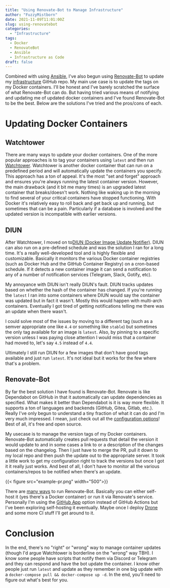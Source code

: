 ```yaml
---
title: "Using Renovate-Bot to Manage Infrastructure"
author: "FuzzyMistborn"
date: 2021-11-09T11:01:00Z
slug: using-renovatebot
categories:
  - "Infrastructure"
tags:
  - Docker
  - RenovateBot
  - Ansible
  - Infrastructure as Code
draft: false
---
```


Combined with using [Ansible](https://blog.fuzzymistborn.com/ansible-intro-basics), I've also begun using [Renovate-Bot](https://github.com/renovatebot/renovate/) to update my [infrastructure](https://github.com/FuzzyMistborn/infra) GitHub repo.  My main use case is to update the tags on my Docker containers.  I'll be honest and I've barely scratched the surface of what Renovate-Bot can do.  But having tried various means of notifying and updating me of updated docker containers and I've found Renovate-Bot to be the best.  Below are the solutions I've tried and the pros/cons of each.

# Updating Docker Containers

## Watchtower
There are many ways to update your docker containers.  One of the more popular approaches is to tag your containers using `latest` and then run [Watchtower](https://github.com/containrrr/watchtower).  Watchtower is another docker container that can run on a predefined period and will automatically update the containers you specify.  This approach has a ton of appeal.  It's the most "set and forget" approach and ensures you're always running the latest container version.  However, the main drawback (and it bit me many times) is an upgraded latest container that breaks/doesn't work.  Nothing like waking up in the morning to find several of your critical containers have stopped functioning.  With Docker it's relatively easy to roll back and get back up and running, but sometimes that can be a pain.  Particularly if a database is involved and the updated version is incompatible with earlier versions.

## DIUN
After Watchtower, I moved on to[DIUN (Docker Image Update Notifier)](https://crazymax.dev/diun/).  DIUN can also run on a pre-defined schedule and was the solution I ran for a long time.  It's a really well-developed tool and is highly flexible and customizable.  Basically it monitors the various Docker container registries (such as Docker Hub and the GitHub Container Registry) on a cron-based schedule.  If it detects a new container image it can send a notification to any of a number of notification services (Telegram, Slack, Gotify, etc).

My annoyance with DIUN isn't really DIUN's fault.  DIUN tracks updates based on whether the hash of the container has changed.  If you're running the `latest` I ran into some containers where DIUN would say the container was updated but in fact it wasn't.  Mostly this would happen with multi-arch containers.  Eventually I got tired of getting notifications telling me there was an update when there wasn't.  

I could solve most of the issues by moving to a different tag (such as a semver appropriate one like `4.4` or something like `stable`) but sometimes the only tag available for an image is `latest`.  Also, by pinning to a specific version unless I was paying close attention I would miss that a container had moved to, let's say `4.5` instead of `4.4`.

Ultimately I still run DIUN for a few images that don't have good tags available and just run `latest`.  It's not ideal but it works for the few where that's a problem.

## Renovate-Bot

By far the best solution I have found is Renovate-Bot.  Renovate is like Dependabot on GitHub in that it automatically can update dependencies as specified.  What makes it better than Dependabot is it is way more flexible. It supports a ton of languages and backends (GitHub, Gitea, Gitlab, etc.).  Really I've only begun to understand a tiny fraction of what it can do and I'm very much impressed.  I mean, just check out all the [configuration options](https://docs.renovatebot.com/configuration-options)!  Best of all, it's free and open source.

My usecase is to manage the version tags of my Docker containers.  Renovate-Bot automatically creates pull requests that detail the version it would update to and in some cases a link to or a description of the changes based on the changelog.  Then I just have to merge the PR, pull it down to my local repo and then push the update out to the appropriate server.  It took a little work to get my configuration right to track the versions but once I got it it really just works.  And best of all, I don't have to monitor all the various containers/repos to be notified when there's an update.

{{< figure src="example-pr.png" width="500">}}

There are [many ways](https://docs.renovatebot.com/getting-started/running/) to run Renovate-Bot.  Basically you can either self-host it (yes there's a Docker container) or run it via Renovate's service.  Personally I'm using the [GitHub App](https://github.com/marketplace/renovate) option instead of GitHub Actions but I've been exploring self-hosting it eventually.  Maybe once I deploy [Drone](https://www.drone.io/) and some more CI stuff I'll get around to it.

# Conclusion
In the end, there's no "right" or "wrong" way to manage container updates (though I'd argue Watchtower is borderline on the "wrong" way TBH).  I know some people have scripts that notify them via Discord or Telegram and they can respond and have the bot update the container.  I know other people just run `latest` and update as they remember in one big update with a `docker-compose pull && docker-compose up -d`.  In the end, you'll need to figure out what's best for you.